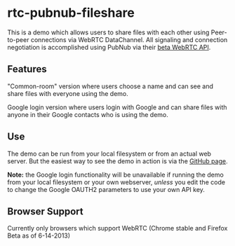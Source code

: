 rtc-pubnub-fileshare
====================
This is a demo which allows users to share files with each other using Peer-to-peer connections via WebRTC DataChannel. All signaling and connection negotiation is accomplished using PubNub via their [beta WebRTC API](https://github.com/pubnub/webrtc).

Features
---------------
"Common-room" version where users choose a name and can see and share files with everyone using the demo.

Google login version where users login with Google and can share files with anyone in their Google contacts who is using the demo.

Use
---------------
The demo can be run from your local filesystem or from an actual web server. But the easiest way to see the demo in action is via the [GitHub page](http://tskimmett.github.io/rtc-pubnub-fileshare).

**Note:** the Google login functionality will be unavailable if running the demo from your local filesystem or your own webserver, *unless* you edit the code to change the Google OAUTH2 parameters to use your own API key.

Browser Support
---------------
Currently only browsers which support WebRTC (Chrome stable and Firefox Beta as of 6-14-2013)


